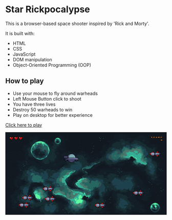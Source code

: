 # Star Rickpocalypse

This is a browser-based space shooter inspired by 'Rick and Morty'. 

It is built with:
- HTML
- CSS
- JavaScript
- DOM manipulation
- Object-Oriented Programming (OOP)

## How to play
- Use your mouse to fly around warheads
- Left Mouse Button click to shoot
- You have three lives
- Destroy 50 warheads to win
- Play on desktop for better experience


[Click here to play](https://andrewnzrv.github.io/star-rickpocalypse/)

![Screenshot](./images/screenshot.gif)
